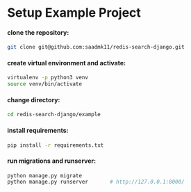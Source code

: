 # Setup Example Project

#### clone the repository:

```bash
git clone git@github.com:saadmk11/redis-search-django.git
```

#### create virtual environment and activate:

```bash
virtualenv -p python3 venv
source venv/bin/activate
```

#### change directory:

```bash
cd redis-search-django/example
```

#### install requirements:

```bash
pip install -r requirements.txt
```

#### run migrations and runserver:

```bash
python manage.py migrate
python manage.py runserver       # http://127.0.0.1:8000/
```
